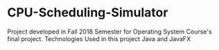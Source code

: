 # CPU-Scheduling-Simulator
Project developed in Fall 2018 Semester for Operating System Course's final project.  Technologies Used in this project  Java and JavaFX
